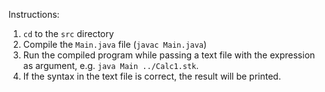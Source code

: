 Instructions:

1. `cd` to the `src` directory
2. Compile the `Main.java` file (`javac Main.java`)
3. Run the compiled program while passing a text file with the expression as argument, e.g. `java Main ../Calc1.stk`.
4. If the syntax in the text file is correct, the result will be printed.
